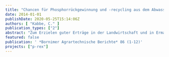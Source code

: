 ```yaml
---
title: "Chancen für Phosphorrückgewinnung und -recycling aus dem Abwasserpfad in Europa"
date: 2014-01-01
publishDate: 2020-05-25T15:14:06Z
authors: [ "Kabbe, C." ]
publication_types: ["2"]
abstract: "Zum Erzielen guter Erträge in der Landwirtschaft und in Ermangelung nennenswerter fossiler Vorkommen müssen alljährlich ca. 1 Million Tonnen mineralisch gebundenen Phosphors nach Europa importiert werden. Gleichzeitig werden Rückgewinnungs- und Recyclingpotentiale dieser lebenswichtigen Ressource nicht bzw. wie im Falle des Klärschlamms nur zu einem geringen Anteil genutzt. In den letzten Jahren wurden zahlreiche technische Verfahren entwickelt, die dazu beitragen sollen, den Nährstoff Phosphor alternativ zur umstrittenen Praxis der Klärschlammausbringung wieder für die Landwirtschaft verfügbar und nutzbar zu machen. Insbesondere praxisnahe Lösungen haben bereits den Sprung in die großtechnische Umsetzung geschafft bzw. stehen kurz davor. Nationale wie internationale Initiativen widmen sich dem Zusammenbringen von Akteuren aus Wissenschaft, Politik und Wirtschaft, um die Implementierung voranzubringen. Für ein Nährstoffrecycling genügt es nicht, bei der Nährstoffrückgewinnung aufzuhören. To sustain good harvests, about one million tons of mineral phosphorus have to be imported to Europe annually, while the potentials to recover and recycle this essential resource remain untapped or are just inefficiently used as in the case of sewage sludge. In the recent years various technical alternatives to the traditional but disputed application of sludge in agriculture have been developed to recover the nutrient. Especially user friendly solutions have already made their way to full-scale or at least pilotscale application. National and international initiatives are dedicated to bridge the gaps between the relevant sectors of science, policy and industry to finally foster wide-spread implementation of phosphorus recovery and recycling. It is not enough to just recover nutrients. To achieve real recycling, the gap between recovery and return of phosphorus into the nutrient cycle needs to be closed. The supply side needs to match with the requirements of the demand side."
featured: false
publication: ' *Bornimer Agrartechnische Berichte* 86 (1-12)'
projects: ["p-rex"]
---
```



